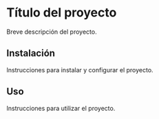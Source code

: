 # Título del proyecto

Breve descripción del proyecto.

## Instalación

Instrucciones para instalar y configurar el proyecto.

## Uso

Instrucciones para utilizar el proyecto.


